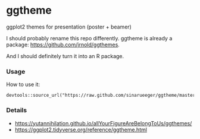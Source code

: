 # ggtheme
ggplot2 themes for presentation (poster + beamer)

I should probably rename this repo differently. ggtheme is already a package: https://github.com/jrnold/ggthemes.

And I should definitely turn it into an R package.

### Usage

How to use it:

```
devtools::source_url("https://raw.github.com/sinarueeger/ggtheme/master/theme_presentation.R")
```

### Details

- https://yutannihilation.github.io/allYourFigureAreBelongToUs/ggthemes/
- https://ggplot2.tidyverse.org/reference/ggtheme.html
